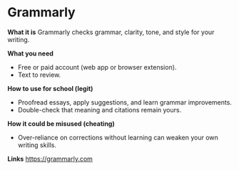 # Grammarly

**What it is**
Grammarly checks grammar, clarity, tone, and style for your writing.

**What you need**
- Free or paid account (web app or browser extension).
- Text to review.

**How to use for school (legit)**
- Proofread essays, apply suggestions, and learn grammar improvements.
- Double-check that meaning and citations remain yours.

**How it could be misused (cheating)**
- Over-reliance on corrections without learning can weaken your own writing skills.

**Links**
https://grammarly.com
